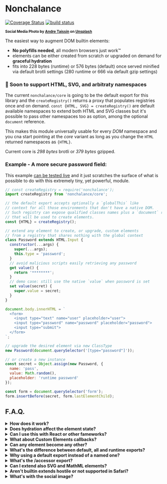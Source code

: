 # Nonchalance

[![Coverage Status](https://coveralls.io/repos/github/WebReflection/nonchalance/badge.svg?branch=main)](https://coveralls.io/github/WebReflection/nonchalance?branch=main) [![build status](https://github.com/WebReflection/nonchalance/actions/workflows/node.js.yml/badge.svg)](https://github.com/WebReflection/nonchalance/actions)

<sup>**Social Media Photo by [Andre Taissin](https://unsplash.com/@andretaissin) on [Unsplash](https://unsplash.com/)**</sup>

The easiest way to augment DOM builtin elements:

  * **No polyfills needed**, all modern browsers just work™️
  * elements can be either created from scratch or upgraded on demand for **graceful hydration**
  * fits into 228 bytes (runtime) or 576 bytes (default) once served minified via default brotli settings (280 runtime or 666 via default gzip settings)

### 📣 Soon to support HTML, SVG, and arbitraty namespaces

The current `nonchalance/core` is going to be the default export for this library and the `createRegistry()` returns a proxy that populates registries once and on demand. `const {HTML, SVG} = createRegistry()` are default available namespaces to extend both HTML and SVG classes but it's possible to pass other namespaces too as option, among the optional `document` reference.

This makes this module universally usable for every *DOM* namespace and you cna start pointing at the *core* variant as long as you change the `HTML` returned namespaces as `{HTML}`.

Current core is *298 bytes* brotli or *379 bytes* gzipped.

### Example - A more secure password field:

This example [can be tested live](https://webreflection.github.io/nonchalance/test/) and it just scratches the surface of what is possible to do with this extremely tiny, yet powerful, module.

```js
// const createRegistry = require('nonchalance');
import createRegistry from 'nonchalance/core';

// the default export accepts optionally a `globalThis` like
// context for all those environments that don't have a native DOM.
// Such registry can expose qualified classes names plus a `document` reference
// that will be used to create elements.
const {HTML} = createRegistry();

// extend any element to create, or upgrade, custom elements
// from a registry that shares nothing with the global context
class Password extends HTML.Input {
  constructor(...args) {
    super(...args);
    this.type = 'password';
  }
  // avoid malicious scripts easily retrieving any password
  get value() {
    return '********';
  }
  // demo case: still use the native `value` when password is set
  set value(secret) {
    super.value = secret;
  }
}

document.body.innerHTML = `
  <form>
    <input type="text" name="user" placeholder="user">
    <input type="password" name="password" placeholder="password">
    <input type="submit">
  </form>
`;

// upgrade the desired element via new ClassType
new Password(document.querySelector('[type="password"]'));

// or create a new instance
const secret = Object.assign(new Password, {
  name: 'pass',
  value: Math.random(),
  placeholder: 'runtime password'
});

const form = document.querySelector('form');
form.insertBefore(secret, form.lastElementChild);
```

## F.A.Q.

<details>
  <summary><strong>How does it work?</strong></summary>
  <div>

Combining the [custom-function](https://github.com/WebReflection/custom-function#readme) module and optionally the [proxied-html-constructors](https://github.com/WebReflection/proxied-html-constructors#readme) one, it is possible to *upgrade* any sort of element without ever facing the *Illegal Constructor* error that shows up any time a natural `class extends HTMLSomethingElement {}` intent causes, when such class is not defined as globally shared `customElements` registry.

Not only there's nothing globally shared through this module on the global context, every awkward extra work to have builtin extends is completely unnecessary:

  * new or passed elements always preserve their prototype root chain
  * no extra attributes or clashing names can ever happen

On top of that, because any *HTML registry* can be created per each module or project to share among its components, it's also possible to pass to such *registry* creation any fake or mocked `globalThis` like environment, with at least a `document` field that exposes a `createElement(tagName)` method, and one or more classes the project is meant to test, such as `HTMLElement` and/or any other needed for such project to succeed.

However, since this module primary target is the *DOM*, the `globalThis` reference is used as sensible default but that still does not mean anything is shared around registries created through the default export.

  </div>
</details>
<details>
  <summary><strong>Does hydration affect the element state?</strong></summary>
  <div>

**No**. The way `custom-function` works can be summarized as such:

```
# a native <p> protoype chain
HTMLParagraphElement -> HTMLElement -> Element -> Node

# a <p> passed to new (class CustomP extends HTML.P {})
CustomP -> HTMLParagraphElement -> HTMLElement -> Element -> Node

# a <p> passed to class AnotherP extends CustomP {}
AnotherP -> CustomP -> HTMLParagraphElement -> HTMLElement -> Element -> Node
```

In few words, creating an element through `new AnotherP` or upgrading an element via `new AnotherP(liveParagraph)` simply updates the prototype chain, without requiring the element to ever leave the DOM or change its native nature, as that's preserved down the prototypal inheritance chain.

As summary: *nonchalance* registries simply upgrade elements without changing their nature, exactly the same way native builtin extends work under the hood.

  </div>
</details>
<details>
  <summary><strong>Can I use this with React or other fameworks?</strong></summary>
  <div>

**Yes**. The *DOM* is the *DOM*, no matter how many indirections there are in between. Your DX might vary, accordingly with the framework features, but if *React* is what you are after, there is a tiny yet elegant and `ref` based way to promote regular JSX nodes with *nonchalance*:

```js
import referenced from 'nonchalance/ref';

// indicate the Component will be passed as reference
// Note: this is just a light Proxy that grants class integrity
// regardless of its usage in the wild
const Component = referenced(class extends HTML.Div {
  constructor(...args) {
    super(...args);
    this.addEventListener('click', console.log);
  }
});

ReactDOM.render(
  <div ref={Component}>click me</div>,
  document.body
);
```

The `ref` utility could be also used as decorator and it doesn't affect any feature of regular *nonchalance* classes plus each element is upgraded only once so that it's safe to add listeners or logic in the constructor.

See this demo [live on codepen](https://codepen.io/WebReflection/pen/gOdYvag?editors=0011) to play around it.

  </div>
</details>
<details>
  <summary><strong>What about Custom Elements callbacks?</strong></summary>
  <div>

There's [a module for that](https://github.com/WebReflection/as-custom-element#readme) so that adding Custom Elements like callbacks would be as easy as that:

```js
import {upgrade} from 'as-custom-element';

class AsCustomElement extends HTML.Div {
  observedAttributes = ['test'];
  constructor(...args) {
    upgrade(super(...args), this);
  }
  attributeChangedCallback(name, before, now) {
    console.log(`${name} was ${before} and now is ${now}`);
  }
  connectedCallback() {
    console.log('I am connected 🥳');
  }
  disconnectedCallback() {
    console.log('bye bye');
  }
}
```

See this demo [live on codepen](https://codepen.io/WebReflection/pen/OJoLwxr?editors=0011) to play around it.

**Alternatively though**, this module exports a `/ce` too (711 bytes brotli, 801 bytes gzipped) which goal is to automatically register as Custom Elements any extend that exposes one of the standard APIs such as `connectedCallback`, `disconnectedCallback`, or `attributeChangedCallback`.

See this other [live demo on codepen](https://codepen.io/WebReflection/pen/vYzBQEe?editors=0011) to have an idea how that works, and how much boilerplate it saves, compared to the previous example.

  </div>
</details>
<details>
  <summary><strong>Can any element become any other?</strong></summary>
  <div>

**No**. Metaphorically speaking, *HTML* elements have both a semantic meaning and a well defined, and desired, utility once live, same way a *JS* function will be, forever, a *JS* function, even if `Object.setPrototypeOf(() => {}, Number.prototype)` happens ... can you see, or agree, how wrong is that?

This module doesn't want to, and likely cannot neither, guard against misusage of its features, so be sure that whenever an element gets upgraded, it preserves its native prototype chain behind the scene, or you're alone fighting against the *DOM* ... which is quite inconvenient, if you ask me 😅

In short, same way `customElements.define('my-link', class extends HTMLDivElement {}, {extends: 'a'})` makes no sense, this module trust its users non-sense classes will be avoided.

  </div>
</details>
<details>
  <summary><strong>What's the difference between default, all and runtime exports?</strong></summary>
  <div>

The `nonchalance` default export (brotli 576, gzip 666) uses a pre-compiled/defined *Map* of all known, and *not deprecated* HTML tags directly from [proxied-html-constructors](https://github.com/WebReflection/proxied-html-constructors#readme) module, while the `nonchalance/all` export (brotli 682, gzip 782) exposes also obsolete or deprecated tags, using `proxied-html-constructors/all` as reference.

The strength of `proxied-html-constructors` module is that *it actually throws an error* when a not-known element is being created, so that it's easier to spot errors at build or testing time, because the related *Class* might not exist or be known ahead of time.

However, this pre-compiled *Map* doesn't come for free in terms of bytes, but it's surely the fastest and less heap greedy way to use this module.

On the other hand, if you are a "*bytes saver maniac*", the `nonchalance/runtime` alternative (brotli 228, gzip 280) doesn't use a pre-compiled *Map* and it simply retrieves once the constructor related to the desired *tag*.

That means that `HTML.Shenanigan` won't ever throw an error, but it will silently create an extend of `HTMLUnknownElement`, also allocating extra heap to access such constructor via `document.createElement(anyTag).constructor`.

If *vaporware* or *minimal working code* is your choice though, and you are confident you don't need any guard other variants provide, then `nonchalance/runtime` will kinda always work forever, with slighter extra *GC* pressure than others, and without guarantees a typo written in the extend will possibly show-up at integration testing time ... and if that's your cup of tea, go ahead with this even smaller variant 🦄

Last, but not least, please note that `nonchalance/runtime` types include all known *HTML* elements, [including deprecated and obsolete ones](https://codepen.io/WebReflection/full/rNZBYLx), simply because it cannot guard anything, so that any element would be automatically enabled, even the non standard, or not existent one, beside legacy.

  </div>
</details>
<details>
  <summary><strong>Why using a default export instead of a named one?</strong></summary>
  <div>

Unrelated to this module but worth clarifying here why, this *dual module* simply does the right thing: it exposes a `default export` in *ESM* and a direct `module.exports = ...` in the *CJS* world, without ugly `__esModule` workarounds or similar tricks.

The reason I didn't go for a named export in pretty much any of this module, or this module dependencies, is that everyone is *free* to decide how to name the ability to create a scoped registry, among the way to name imports from its submodule within this code.

As example, `custom-function` module is imported as `custom` callback, as it's very semantic for this module purpose, while `proxied-html-constructors` is imported as `create`, which is still very semantic for this module goal but it could be confusing to some other project when `Object.create` or `createSignal`, as example, is meant instead.

That is: this module exports a single callback used to create a *registry* that can be used to extend any *HTML* element, so that having the freedom to name such registry felt like a good use case, and an improved DX, to offer.

Yes, you can alias named imports with ease in *JS*, but why even bothering when the export is meant to be just one and implicitly cover all your possible naming conventions around your code? 😉

  </div>
</details>
<details>
  <summary><strong>What's the /accessor export?</strong></summary>
  <div>

When elements are upgraded at distance it's possible that these had some property attached that didn't get a chance to pass through their accessors.

This helper simply ensures that inherited properties are removed as own element keys to then be triggered as accessors right after.

```js
import createRegistry from 'nonchalance/ce';
import accessors from 'nonchalance/accessors';

const HTML = createRegistry();

class WithAccessors extends HTML.Div {
  constructor(...args) {
    accessors(super(...args));
  }
  get value() {
    console.log('get value', this._value);
    return this._value;
  }
  set value(_value) {
    this._value = _value;
    console.log('set value', this._value);
  }
}

// native div element
const div = document.createElement('div');
div.value = 123;

// upgraded
new WithAccessors(div);

// re-check
console.log(div.value);
```

See it [live to test more](https://codepen.io/WebReflection/pen/eYLNrLB?editors=0011).

  </div>
</details>

<details>
  <summary><strong>Can I extend also SVG and MathML elements?</strong></summary>
  <div>

**Yes**. There is another `/fe` (full elements / front end) runtime export (320 brotli) that changes the return type of the utility so that it's possible to create different registries:

```js
import createRegistry from 'nonchalance/fe';
const {HTML, SVG} = createRegistry();

class Circle extends SVG.Circle {
  constructor(options) {
    Object
      .assign(super(), options)
      .setAttribute('fill', 'gold');
  }
  set cx(value) { this.setAttribute('cx', value) }
  set cy(value) { this.setAttribute('cy', value) }
  set r(value) { this.setAttribute('r', value) }
}

document.querySelector('svg').append(
  new Circle({cx: 100, cy: 100, r: 50})
);
```

Some work is needed to provide proper TypeScript definition but this variant is granted to work on any browser already and it's tested too.

This also might pave the path for a breaking change as it really makes little sense to confine extends to *HTML* elements only, since the logic behind works with anything else, really.

  </div>
</details>

<details>
  <summary><strong>Aren't builtin extends hostile or not supported in Safari?</strong></summary>
  <div>

I've talked ad nauseam [about this topic](https://webreflection.medium.com/in-favor-of-custom-elements-built-ins-bae3f40f27d5) but here the thing:

  * the success of *jQuery*, which is still the most deployed and used library out there, is based on native elements manipulation and augmentation
  * every browser but Safari/WebKit supports builtin extends and use it in the wild, signaling WebKit concerns are somehow not so relevant
  * the API specification [still mention builtin extends](https://html.spec.whatwg.org/multipage/custom-elements.html#custom-elements-customized-builtin-example), implying it's not really a blocker for the Web
  * with ES2015 and classes, the only troublesome constructors have always been DOM classes and their *Illegal Constructor* error ... well, it's time to say goodbye to those legacy constraints
  * with modern ES2019 features, such as private fields, the Liskov substitution argument less of a concern, as extra logic can be confined within private fields and methods, lowering the risk of collision for future elements updates

In short, if you read again the most basic `Passord` class example, it's clear that builtin extends can go way beyond, and with ease, any complex and verbose and slower *ShadowDOM* based solution, so that keep being stubborn about avoiding graceful enhancement on what's the Web we surf daily is just counter-productive, and years have to pass before everyone can actually benefit from latest overly-complicated *Shadow DOM* realm, which includes [accessibility issues](https://github.com/WebKit/standards-positions/issues/97#issuecomment-1424415317), constraints, limited use cases compared to builtin extends, and so on ... so here there's something that's meant to work as *ECMAScript* specification compliant, without bothering legacy DOM world and all these distracting and time consuming debates around builtin extends while the Web moves forward.

This module goal is to provide a choice that doesn't suffer any of the problems developers love to talk about builtin extends:

  * "*do I need a polyfill forever?*" no, you need 576 bytes (or just 228) plus your code to forget about this issue
  * "*will builtin extends be removed from specs?*" who cares, with just 576 bytes (or 228) libary helper you're good to go

Strawberry on top, this module would work even within oepened or closed ShadowDOM content, as long as the logic provides upgrades or uses classes programmatically.

  </div>
</details>
<details>
  <summary><strong>What's with the social image?</strong></summary>
  <div>

There's nothing more liberating than being a careless kid that plays in the mud against all "*don't do that!*" thinkers.

This module somehow represents that feeling through the freedom modern JS features offer, showing an elegant, portable, and super lightweight alternative to the ever-increasing complexity offered instead by browser vendors and modern specifications, all necessary to force developers workaround the ability to simply extend builtins and preserve both simplicity and the great accessibility the Web is famous for.

  </div>
</details>
